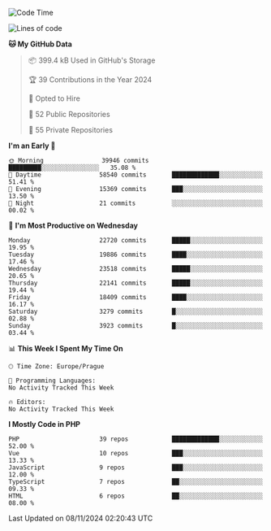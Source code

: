 <!--START_SECTION:waka-->
![Code Time](http://img.shields.io/badge/Code%20Time-1%2C583%20hrs%2058%20mins-blue)

![Lines of code](https://img.shields.io/badge/From%20Hello%20World%20I%27ve%20Written-35.7%20million%20lines%20of%20code-blue)

**🐱 My GitHub Data** 

> 📦 399.4 kB Used in GitHub's Storage 
 > 
> 🏆 39 Contributions in the Year 2024
 > 
> 💼 Opted to Hire
 > 
> 📜 52 Public Repositories 
 > 
> 🔑 55 Private Repositories 
 > 
**I'm an Early 🐤** 

```text
🌞 Morning                39946 commits       █████████░░░░░░░░░░░░░░░░   35.08 % 
🌆 Daytime                58540 commits       █████████████░░░░░░░░░░░░   51.41 % 
🌃 Evening                15369 commits       ███░░░░░░░░░░░░░░░░░░░░░░   13.50 % 
🌙 Night                  21 commits          ░░░░░░░░░░░░░░░░░░░░░░░░░   00.02 % 
```
📅 **I'm Most Productive on Wednesday** 

```text
Monday                   22720 commits       █████░░░░░░░░░░░░░░░░░░░░   19.95 % 
Tuesday                  19886 commits       ████░░░░░░░░░░░░░░░░░░░░░   17.46 % 
Wednesday                23518 commits       █████░░░░░░░░░░░░░░░░░░░░   20.65 % 
Thursday                 22141 commits       █████░░░░░░░░░░░░░░░░░░░░   19.44 % 
Friday                   18409 commits       ████░░░░░░░░░░░░░░░░░░░░░   16.17 % 
Saturday                 3279 commits        █░░░░░░░░░░░░░░░░░░░░░░░░   02.88 % 
Sunday                   3923 commits        █░░░░░░░░░░░░░░░░░░░░░░░░   03.44 % 
```


📊 **This Week I Spent My Time On** 

```text
🕑︎ Time Zone: Europe/Prague

💬 Programming Languages: 
No Activity Tracked This Week

🔥 Editors: 
No Activity Tracked This Week
```

**I Mostly Code in PHP** 

```text
PHP                      39 repos            █████████████░░░░░░░░░░░░   52.00 % 
Vue                      10 repos            ███░░░░░░░░░░░░░░░░░░░░░░   13.33 % 
JavaScript               9 repos             ███░░░░░░░░░░░░░░░░░░░░░░   12.00 % 
TypeScript               7 repos             ██░░░░░░░░░░░░░░░░░░░░░░░   09.33 % 
HTML                     6 repos             ██░░░░░░░░░░░░░░░░░░░░░░░   08.00 % 
```




 Last Updated on 08/11/2024 02:20:43 UTC
<!--END_SECTION:waka-->
<!--
**AlexKratky/AlexKratky** is a ✨ _special_ ✨ repository because its `README.md` (this file) appears on your GitHub profile.

Here are some ideas to get you started:

- 🔭 I’m currently working on ...
- 🌱 I’m currently learning ...
- 👯 I’m looking to collaborate on ...
- 🤔 I’m looking for help with ...
- 💬 Ask me about ...
- 📫 How to reach me: ...
- 😄 Pronouns: ...
- ⚡ Fun fact: ...
-->
